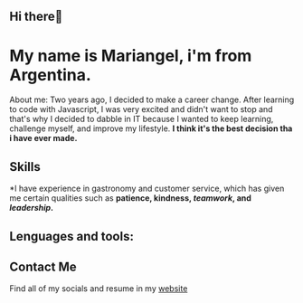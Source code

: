 ## Hi there👋

# My name is Mariangel, i'm from Argentina.

About me: Two years ago, I decided to make a career change. After learning to code with Javascript, I was very excited and didn't want to stop and that's why  I decided to dabble in IT because I wanted to keep learning, challenge myself, and improve my lifestyle. **I think it's the best decision tha i have ever made.**

## Skills

*I have experience in gastronomy and customer service, which has given me certain qualities such as **patience, kindness, _teamwork_, and _leadership_.**

## Lenguages and tools:

## Contact Me

Find all of my socials and resume in my [website](https://www.linkedin.com/in/mariangel-ruiz-67123b242/)
